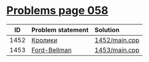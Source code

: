 # [Problems page 058](https://www.e-olymp.com/en/problems?page=58/)


| ID | Problem statement                                     | Solution                     |
|:--:|:------------------------------------------------------|:-----------------------------|
|1452|[Кролики](https://www.e-olymp.com/en/problems/1452)    |[1452/main.cpp](1452/main.cpp)|
|1453|[Ford-Bellman](http://www.e-olymp.com/en/problems/1453)|[1453/main.cpp](1453/main.cpp)|

